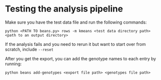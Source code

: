 # Testing the analysis pipeline
Make sure you have the test data file and run the following commands:
```
python <PATH TO beans.py> rows -m kmeans <test data directory path> <path to an output directory>
```

If the analysis fails and you need to rerun it but want to start over from scratch, include `--reset`

After you get the export, you can add the genotype names to each entry by running:
```
python beans add-genotypes <export file path> <genotypes file path>
```
